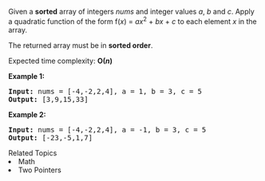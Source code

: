 <p>Given a <b>sorted</b> array of integers <i>nums</i> and integer values <i>a</i>, <i>b</i> and <i>c</i>. Apply a quadratic function of the form f(<i>x</i>) = <i>ax</i><sup>2</sup> + <i>bx</i> + <i>c</i> to each element <i>x</i> in the array.</p>

<p>The returned array must be in <b>sorted order</b>.</p>

<p>Expected time complexity: <b>O(<i>n</i>)</b></p>

<div>
<p><strong>Example 1:</strong></p>

<pre>
<strong>Input: </strong>nums = <span id="example-input-1-1">[-4,-2,2,4]</span>, a = <span id="example-input-1-2">1</span>, b = <span id="example-input-1-3">3</span>, c = <span id="example-input-1-4">5</span>
<strong>Output: </strong><span id="example-output-1">[3,9,15,33]</span>
</pre>

<div>
<p><strong>Example 2:</strong></p>

<pre>
<strong>Input: </strong>nums = <span id="example-input-2-1">[-4,-2,2,4]</span>, a = <span id="example-input-2-2">-1</span>, b = <span id="example-input-2-3">3</span>, c = <span id="example-input-2-4">5</span>
<strong>Output: </strong><span id="example-output-2">[-23,-5,1,7]</span>
</pre>
</div>
</div><div><div>Related Topics</div><div><li>Math</li><li>Two Pointers</li></div></div>